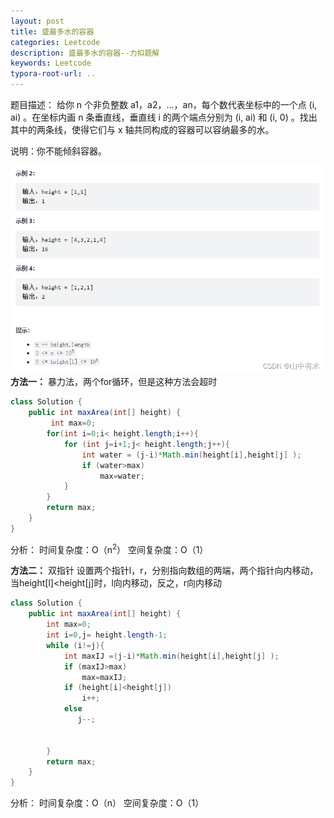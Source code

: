 ```yaml
---
layout: post
title: 盛最多水的容器
categories: Leetcode
description: 盛最多水的容器--力扣题解
keywords: Leetcode
typora-root-url: ..
---
```


﻿题目描述：
给你 n 个非负整数 a1，a2，...，an，每个数代表坐标中的一个点 (i, ai) 。在坐标内画 n 条垂直线，垂直线 i 的两个端点分别为 (i, ai) 和 (i, 0) 。找出其中的两条线，使得它们与 x 轴共同构成的容器可以容纳最多的水。

说明：你不能倾斜容器。

![img](/images/posts/2022-01-26-Container-for-the-most-water/e1e89e4c5cff440aa79b5264331854db.png)
**方法一：**
暴力法，两个for循环，但是这种方法会超时

```java
class Solution {
    public int maxArea(int[] height) {
         int max=0;
        for(int i=0;i< height.length;i++){
            for (int j=i+1;j< height.length;j++){
                int water = (j-i)*Math.min(height[i],height[j] );
                if (water>max)
                    max=water;
            }
        }
        return max;
    }
}
```
分析：
时间复杂度：O（n<sup>2</sup>）
空间复杂度：O（1）

**方法二：**
双指针
设置两个指针l，r，分别指向数组的两端，两个指针向内移动，当height[l]<height[j]时，l向内移动，反之，r向内移动

```java
class Solution {
    public int maxArea(int[] height) {
        int max=0;
        int i=0,j= height.length-1;
        while (i!=j){
            int maxIJ =(j-i)*Math.min(height[i],height[j] );
            if (maxIJ>max)
                max=maxIJ;
            if (height[i]<height[j])
                i++;
            else
               j--;


        }
        return max;
    }
}
```
分析：
时间复杂度：O（n）
空间复杂度：O（1）
